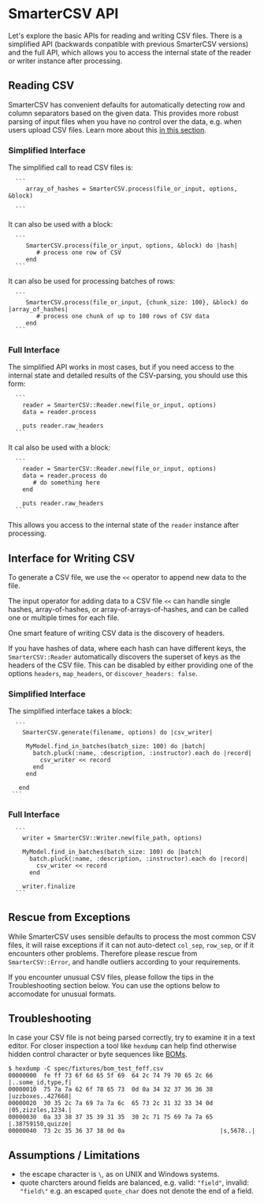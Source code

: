 
# SmarterCSV API

Let's explore the basic APIs for reading and writing CSV files. There is a simplified API (backwards conpatible with previous SmarterCSV versions) and the full API, which allows you to access the internal state of the reader or writer instance after processing.

## Reading CSV

SmarterCSV has convenient defaults for automatically detecting row and column separators based on the given data. This provides more robust parsing of input files when you have no control over the data, e.g. when users upload CSV files.
Learn more about this [in this section](docs/examples/row_col_sep.md).

### Simplified Interface

The simplified call to read CSV files is:

      ```
         array_of_hashes = SmarterCSV.process(file_or_input, options, &block)

      ```
It can also be used with a block:

      ```
         SmarterCSV.process(file_or_input, options, &block) do |hash|
            # process one row of CSV
         end
      ```

It can also be used for processing batches of rows:

      ```
         SmarterCSV.process(file_or_input, {chunk_size: 100}, &block) do |array_of_hashes|
            # process one chunk of up to 100 rows of CSV data
         end
      ```

### Full Interface

The simplified API works in most cases, but if you need access to the internal state and detailed results of the CSV-parsing, you should use this form:

      ```
        reader = SmarterCSV::Reader.new(file_or_input, options)
        data = reader.process

        puts reader.raw_headers
      ```
It cal also be used with a block:

      ```      
        reader = SmarterCSV::Reader.new(file_or_input, options)
        data = reader.process do 
           # do something here
        end

        puts reader.raw_headers
      ```

This allows you access to the internal state of the `reader` instance after processing.


## Interface for Writing CSV

To generate a CSV file, we use the `<<` operator to append new data to the file.

The input operator for adding data to a CSV file `<<` can handle single hashes, array-of-hashes, or array-of-arrays-of-hashes, and can be called one or multiple times for each file.

One smart feature of writing CSV data is the discovery of headers. 

If you have hashes of data, where each hash can have different keys, the `SmarterCSV::Reader` automatically discovers the superset of keys as the headers of the CSV file. This can be disabled by either providing one of the options `headers`, `map_headers`, or `discover_headers: false`.


### Simplified Interface

The simplified interface takes a block:

      ```
        SmarterCSV.generate(filename, options) do |csv_writer|

         MyModel.find_in_batches(batch_size: 100) do |batch|
           batch.pluck(:name, :description, :instructor).each do |record|
             csv_writer << record
           end
         end

       end
     ```

### Full Interface

      ```
        writer = SmarterCSV::Writer.new(file_path, options)

        MyModel.find_in_batches(batch_size: 100) do |batch|
          batch.pluck(:name, :description, :instructor).each do |record|
            csv_writer << record
          end

        writer.finalize
      ```

## Rescue from Exceptions

While SmarterCSV uses sensible defaults to process the most common CSV files, it will raise exceptions if it can not auto-detect `col_sep`, `row_sep`, or if it encounters other problems. Therefore please rescue from `SmarterCSV::Error`, and handle outliers according to your requirements.

If you encounter unusual CSV files, please follow the tips in the Troubleshooting section below. You can use the options below to accomodate for unusual formats.

## Troubleshooting

In case your CSV file is not being parsed correctly, try to examine it in a text editor. For closer inspection  a tool like `hexdump` can help find otherwise hidden control character or byte sequences like [BOMs](https://en.wikipedia.org/wiki/Byte_order_mark).

```
$ hexdump -C spec/fixtures/bom_test_feff.csv
00000000  fe ff 73 6f 6d 65 5f 69  64 2c 74 79 70 65 2c 66  |..some_id,type,f|
00000010  75 7a 7a 62 6f 78 65 73  0d 0a 34 32 37 36 36 38  |uzzboxes..427668|
00000020  30 35 2c 7a 69 7a 7a 6c  65 73 2c 31 32 33 34 0d  |05,zizzles,1234.|
00000030  0a 33 38 37 35 39 31 35  30 2c 71 75 69 7a 7a 65  |.38759150,quizze|
00000040  73 2c 35 36 37 38 0d 0a                           |s,5678..|
```

## Assumptions / Limitations

* the escape character is `\`, as on UNIX and Windows systems.
* quote charcters around fields are balanced, e.g. valid: `"field"`, invalid: `"field\"`
  e.g. an escaped `quote_char` does not denote the end of a field.
